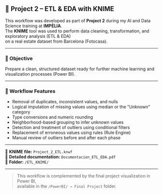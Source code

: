 ## 🧩 Project 2 – ETL & EDA with KNIME

This workflow was developed as part of **Project 2** during my AI and Data Science training at **IMPÈLIA**.  
The **KNIME** tool was used to perform data cleaning, transformation, and exploratory analysis (ETL & EDA)  
on a real estate dataset from Barcelona (Fotocasa).

---

### 🎯 Objective

Prepare a clean, structured dataset ready for further machine learning and visualization processes (Power BI).

---

### 🌸 Workflow Features

- Removal of duplicates, inconsistent values, and nulls  
- Logical imputation of missing values using median or the "Unknown" category  
- Type conversions and numeric rounding  
- Neighborhood-based grouping to infer unknown values  
- Detection and treatment of outliers using conditional filters  
- Replacement of erroneous values using rules (Rule Engine)  
- Manual review of outliers before and after each phase

---

📎 **KNIME file:** `Project_2_ETL.knwf`  
📄 **Detailed documentation:** `Documentacion_ETL_EDA.pdf`  
📂 **Folder:** `/ETL_KNIME/`

---

> This workflow is complemented by the final project visualization in Power BI,  
> available in the `/PowerBI/ → Final Project` folder.
